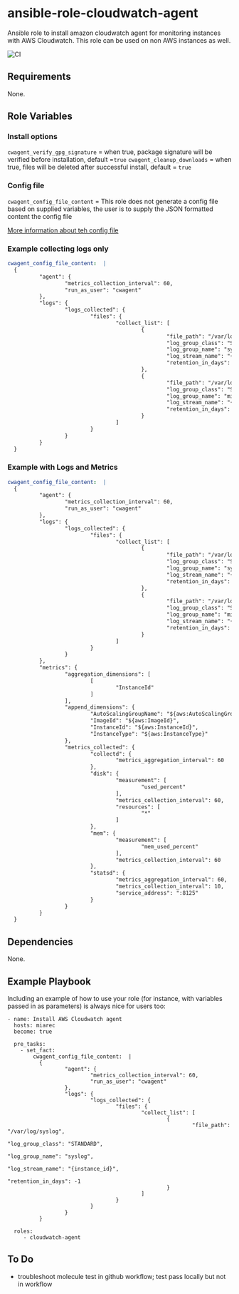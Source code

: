 # ansible-role-cloudwatch-agent
Ansible role to install amazon cloudwatch agent for monitoring instances with AWS Cloudwatch. This role can be used on non AWS instances as well.

![CI](https://github.com/miarec/ansible-role-cloudwatch-agent/actions/workflows/ci.yml/badge.svg?event=push)


Requirements
------------

None.

Role Variables
--------------

### Install options


`cwagent_verify_gpg_signature` = when true, package signature will be verified before installation, default =`true`
`cwagent_cleanup_downloads` = when true, files will be deleted after successful install, default = `true`

### Config file
`cwagent_config_file_content` = This role does not generate a config file based on supplied variables, the user is to supply the JSON formatted content the config file

[More information about teh config file](https://docs.aws.amazon.com/AmazonCloudWatch/latest/monitoring/CloudWatch-Agent-Configuration-File-Details.html)

### Example collecting logs only
```yaml
cwagent_config_file_content:  |
  {
          "agent": {
                  "metrics_collection_interval": 60,
                  "run_as_user": "cwagent"
          },
          "logs": {
                  "logs_collected": {
                          "files": {
                                  "collect_list": [
                                          {
                                                  "file_path": "/var/log/syslog",
                                                  "log_group_class": "STANDARD",
                                                  "log_group_name": "syslog",
                                                  "log_stream_name": "{instance_id}",
                                                  "retention_in_days": -1
                                          },
                                          {
                                                  "file_path": "/var/log/miarec/trace/trace.log",
                                                  "log_group_class": "STANDARD",
                                                  "log_group_name": "miarec.trace",
                                                  "log_stream_name": "{instance_id}",
                                                  "retention_in_days": -1
                                          }
                                  ]
                          }
                  }
          }
  }
```

### Example with Logs and Metrics
```yaml
cwagent_config_file_content:  |
  {
          "agent": {
                  "metrics_collection_interval": 60,
                  "run_as_user": "cwagent"
          },
          "logs": {
                  "logs_collected": {
                          "files": {
                                  "collect_list": [
                                          {
                                                  "file_path": "/var/log/syslog",
                                                  "log_group_class": "STANDARD",
                                                  "log_group_name": "syslog",
                                                  "log_stream_name": "{instance_id}",
                                                  "retention_in_days": -1
                                          },
                                          {
                                                  "file_path": "/var/log/miarec/trace/trace.log",
                                                  "log_group_class": "STANDARD",
                                                  "log_group_name": "miarec.trace",
                                                  "log_stream_name": "{instance_id}",
                                                  "retention_in_days": -1
                                          }
                                  ]
                          }
                  }
          },
          "metrics": {
                  "aggregation_dimensions": [
                          [
                                  "InstanceId"
                          ]
                  ],
                  "append_dimensions": {
                          "AutoScalingGroupName": "${aws:AutoScalingGroupName}",
                          "ImageId": "${aws:ImageId}",
                          "InstanceId": "${aws:InstanceId}",
                          "InstanceType": "${aws:InstanceType}"
                  },
                  "metrics_collected": {
                          "collectd": {
                                  "metrics_aggregation_interval": 60
                          },
                          "disk": {
                                  "measurement": [
                                          "used_percent"
                                  ],
                                  "metrics_collection_interval": 60,
                                  "resources": [
                                          "*"
                                  ]
                          },
                          "mem": {
                                  "measurement": [
                                          "mem_used_percent"
                                  ],
                                  "metrics_collection_interval": 60
                          },
                          "statsd": {
                                  "metrics_aggregation_interval": 60,
                                  "metrics_collection_interval": 10,
                                  "service_address": ":8125"
                          }
                  }
          }
  }
```

Dependencies
------------

None.

Example Playbook
----------------

Including an example of how to use your role (for instance, with variables passed in as parameters) is always nice for users too:

    - name: Install AWS Cloudwatch agent
      hosts: miarec
      become: true

      pre_tasks:
        - set_fact:
            cwagent_config_file_content:  |
              {
                      "agent": {
                              "metrics_collection_interval": 60,
                              "run_as_user": "cwagent"
                      },
                      "logs": {
                              "logs_collected": {
                                      "files": {
                                              "collect_list": [
                                                      {
                                                              "file_path": "/var/log/syslog",
                                                              "log_group_class": "STANDARD",
                                                              "log_group_name": "syslog",
                                                              "log_stream_name": "{instance_id}",
                                                              "retention_in_days": -1
                                                      }
                                              ]
                                      }
                              }
                      }
              }

      roles:
         - cloudwatch-agent

## To Do
- troubleshoot molecule test in github workflow; test pass locally but not in workflow